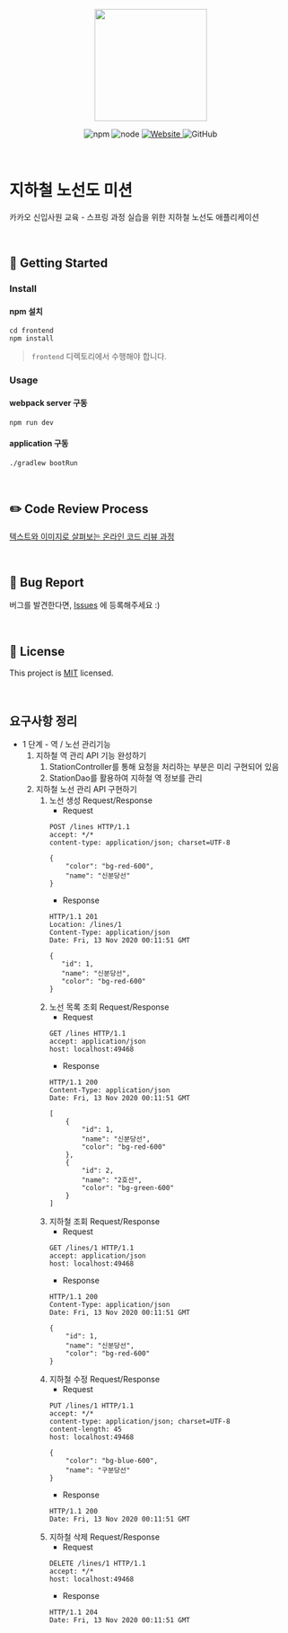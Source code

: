 <p align="center">
    <img width="200px;" src="https://raw.githubusercontent.com/woowacourse/atdd-subway-admin-frontend/master/images/main_logo.png"/>
</p>
<p align="center">
  <img alt="npm" src="https://img.shields.io/badge/npm-%3E%3D%205.5.0-blue">
  <img alt="node" src="https://img.shields.io/badge/node-%3E%3D%209.3.0-blue">
  <a href="https://edu.nextstep.camp/c/R89PYi5H" alt="nextstep atdd">
    <img alt="Website" src="https://img.shields.io/website?url=https%3A%2F%2Fedu.nextstep.camp%2Fc%2FR89PYi5H">
  </a>
  <img alt="GitHub" src="https://img.shields.io/github/license/next-step/spring-subway-admin-kakao">
</p>

<br>

# 지하철 노선도 미션
카카오 신입사원 교육 - 스프링 과정 실습을 위한 지하철 노선도 애플리케이션

<br>

## 🚀 Getting Started

### Install
#### npm 설치
```
cd frontend
npm install
```
> `frontend` 디렉토리에서 수행해야 합니다.

### Usage
#### webpack server 구동
```
npm run dev
```
#### application 구동
```
./gradlew bootRun
```
<br>

## ✏️ Code Review Process
[텍스트와 이미지로 살펴보는 온라인 코드 리뷰 과정](https://github.com/next-step/nextstep-docs/tree/master/codereview)

<br>

## 🐞 Bug Report

버그를 발견한다면, [Issues](https://github.com/next-step/spring-subway-admin-kakao/issues) 에 등록해주세요 :)

<br>

## 📝 License

This project is [MIT](https://github.com/next-step/spring-subway-admin-kakao/blob/master/LICENSE) licensed.

<br>

## 요구사항 정리
* 1 단계 - 역 / 노선 관리기능
    1. 지하철 역 관리 API 기능 완성하기
        1. StationController를 통해 요청을 처리하는 부분은 미리 구현되어 있음
        2. StationDao를 활용하여 지하철 역 정보를 관리
    2. 지하철 노선 관리 API 구현하기
        1. 노선 생성 Request/Response
            * Request
            ```
            POST /lines HTTP/1.1
            accept: */*
            content-type: application/json; charset=UTF-8

            {
                "color": "bg-red-600",
                "name": "신분당선"
            }
            ```
            * Response
            ```
            HTTP/1.1 201
            Location: /lines/1
            Content-Type: application/json
            Date: Fri, 13 Nov 2020 00:11:51 GMT

            {
               "id": 1,
               "name": "신분당선",
               "color": "bg-red-600"
            }
            ```
        2. 노선 목록 조회 Request/Response
            * Request
            ```
            GET /lines HTTP/1.1
            accept: application/json
            host: localhost:49468
            ```
            * Response
            ```
            HTTP/1.1 200
            Content-Type: application/json
            Date: Fri, 13 Nov 2020 00:11:51 GMT

            [
                {
                    "id": 1,
                    "name": "신분당선",
                    "color": "bg-red-600"
                },
                {
                    "id": 2,
                    "name": "2호선",
                    "color": "bg-green-600"
                }
            ]
            ```
        3. 지하철 조회 Request/Response
            * Request
            ```
            GET /lines/1 HTTP/1.1
            accept: application/json
            host: localhost:49468
            ```
            * Response
            ```
            HTTP/1.1 200
            Content-Type: application/json
            Date: Fri, 13 Nov 2020 00:11:51 GMT

            {
                "id": 1,
                "name": "신분당선",
                "color": "bg-red-600"
            }
            ```
        4. 지하철 수정 Request/Response
            * Request
            ```
            PUT /lines/1 HTTP/1.1
            accept: */*
            content-type: application/json; charset=UTF-8
            content-length: 45
            host: localhost:49468

            {
                "color": "bg-blue-600",
                "name": "구분당선"
            }
            ```
            * Response
            ```
            HTTP/1.1 200
            Date: Fri, 13 Nov 2020 00:11:51 GMT
            ```
        5. 지하철 삭제 Request/Response
            * Request
            ```
            DELETE /lines/1 HTTP/1.1
            accept: */*
            host: localhost:49468
            ```
            * Response
            ```
            HTTP/1.1 204
            Date: Fri, 13 Nov 2020 00:11:51 GMT
            ```
